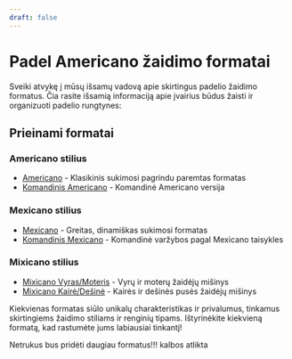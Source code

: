 ```yaml
---
draft: false
---
```


# Padel Americano žaidimo formatai

Sveiki atvykę į mūsų išsamų vadovą apie skirtingus padelio žaidimo formatus. Čia rasite išsamią informaciją apie įvairius būdus žaisti ir organizuoti padelio rungtynes:

## Prieinami formatai

### Americano stilius
- [Americano](/lt/americano) - Klasikinis sukimosi pagrindu paremtas formatas
- [Komandinis Americano](/lt/team-americano) - Komandinė Americano versija

### Mexicano stilius
- [Mexicano](/lt/mexicano) - Greitas, dinamiškas sukimosi formatas
- [Komandinis Mexicano](/lt/team-mexicano) - Komandinė varžybos pagal Mexicano taisykles

### Mixicano stilius
- [Mixicano Vyras/Moteris](/lt/mixicano) - Vyrų ir moterų žaidėjų mišinys
- [Mixicano Kairė/Dešinė](/lt/mixicano) - Kairės ir dešinės pusės žaidėjų mišinys

Kiekvienas formatas siūlo unikalų charakteristikas ir privalumus, tinkamus skirtingiems žaidimo stiliams ir renginių tipams. Ištyrinėkite kiekvieną formatą, kad rastumėte jums labiausiai tinkantį!

Netrukus bus pridėti daugiau formatus!!! kalbos atlikta
